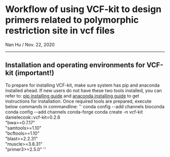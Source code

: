 # Workflow of using VCF-kit to design primers related to polymorphic restriction site in vcf files
Nan Hu / 
Nov. 22, 2020

---

## Installation and operating environments for VCF-kit (important!)
To prepare for installing VCF-kit, make sure system has pip and anaconda installed ahead. 
If new users do not have these two tools installed, you can refer to: [pip installing guide](https://pip.pypa.io/en/stable/installing/) 
and [anaconda installing guide](https://docs.anaconda.com/anaconda/install/linux/) to get instructions for installation. Once required tools are prepared, 
execute below commands in commandline:
''
conda config --add channels bioconda
conda config --add channels conda-forge
conda create -n vcf-kit \
  danielecook::vcf-kit=0.2.6 \
  "bwa>=0.7.17" \
  "samtools>=1.10" \
  "bcftools>=1.10" \
  "blast>=2.2.31" \
  "muscle>=3.8.31" \
  "primer3>=2.5.0"
''
